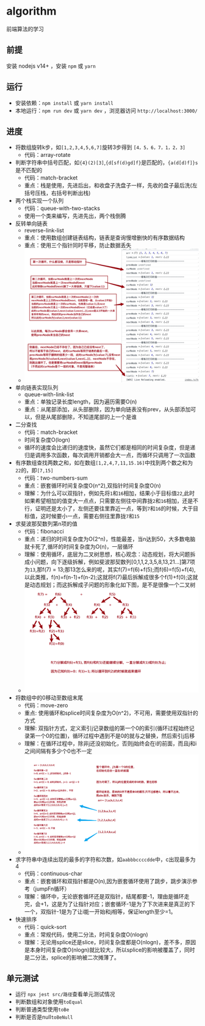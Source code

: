 # algorithm
前端算法的学习

## 前提
安装 nodejs v14+ ，安装 `npm` 或 `yarn`
## 运行
* 安装依赖：`npm install` 或 `yarn install`
* 本地运行：`npm run dev` 或 `yarn dev` ，浏览器访问 `http://localhost:3000/`

## 进度
* 将数组旋转k步，如`[1,2,3,4,5,6,7]`旋转3步得到 `[4，5，6，7，1，2，3]`
    * 代码：array-rotate
* 判断字符串中括号匹配，如`{4}(2)[3]`,`{d[sf(d)gd]f}`是匹配的，`{a(d[d)f]}s`是不匹配的
    * 代码：match-bracket
    * 重点：栈是使用，先进后出，和收盘子洗盘子一样，先收的盘子最后洗(左括号压栈，右括号判断出栈)
* 两个栈实现一个队列
    * 代码：queue-with-two-stacks
    * 使用一个类来编写，先进先出，两个栈倒腾
* 反转单向链表
    * reverse-link-list
    * 重点：使用数组创建链表结构，链表是查询慢增删快的有序数据结构
    * 重点：使用三个指针同时平移，防止数据丢失
    * ![指针的解释](https://raw.githubusercontent.com/santa945/algorithm/master/src/img/reverseLinkList.png)
* 单向链表实现队列
    * queue-with-link-list
    * 重点：单独记录长度length，因为遍历需要O(n)
    * 重点：从尾部添加，从头部删除，因为单向链表没有prev，从头部添加可以，但是从尾部删除，不知道尾部的上一个是谁
* 二分查找
    * 代码：match-bracket
    * 时间复杂度O(logn)
    * 循环的速度会比递归的速度快，虽然它们都是相同的时间复杂度，但是递归是调用多次函数，每次调用开销都会大一点，而循环只调用了一次函数
* 有序数组查找两数之和，如在数组`[1,2,4,7,11,15.16]`中找到两个数之和为 `22`的，即`[7,15]`
    * 代码：two-numbers-sum
    * 重点：嵌套循环时间复杂度O(n^2),双指针时间复杂度O(n)
    * 理解：为什么可以双指针，例如先将`1`和`16`相加，结果小于目标值`22`,此时如果希望相加的值变大一点点，只需要左侧往中间靠拢`2`和`16`相加，还是不行，证明还是太小了，左侧还要往里靠近一点，等到`7`和`16`的时候，大于目标值，这时候要小一点，需要右侧往里靠拢`7`和`15`
* 求斐波那契数列第n项的值
    * 代码：fibonacci
    * 重点：递归的时间复杂度为O(2^n)，性能最差，当n达到50，大多数电脑就卡死了,循环的时间复杂度为O(n)，一层循环
    * 理解：使用循环，底层为二叉树思想，核心观念：动态规划，将大问题拆成小问题，向下逐级拆解，例如斐波那契数列[0,1,1,2,3,5,8,13,21...]第7项为`13`,那f(7) = 13;那13怎么来的呢，其实f(7)=f(6)+f(5);而f(6)=f(5)+f(4),以此类推，f(n)=f(n-1)+f(n-2);这就将f(7)最后拆解成很多个f(1)+f(0);这就是动态规划；而这拆解成子问题的形象化如下图，是不是很像一个二叉树
    *  ![动态规划斐波那契数列](https://raw.githubusercontent.com/santa945/algorithm/master/src/img/fibonacci.png)
* 将数组中的0移动至数组末尾
    * 代码：move-zero
    * 重点: 使用循环和splice时间复杂度为O(n^2)，不可用，需要使用双指针的方式
    * 理解: 双指针方式，定义索引j记录数组的第一个0的索引(循环过程始终记录第一个0的位置)，循环过程中遇到不是0的就与之替换，然后索引j后移
    * 理解：在循环过程中，除非j还没初始化，否则j始终会在i的前面，而且j和i之间间隔有多少个0也不一定
    * ![双指针演示图](https://raw.githubusercontent.com/santa945/algorithm/master/src/img/move-zero.png)
* 求字符串中连续出现的最多的字符和次数，如`aabbbccccdde`中，c出现最多为4
    * 代码：continuous-char
    * 重点：嵌套循环和双指针都是O(n),因为嵌套循环使用了跳步，跳步演示参考（jumpFn循环）
    * 理解：循环中，无论嵌套循环还是双指针，结尾都要-1，理由是循环走完，会+1，这是为了让指针对应；嵌套循环-1是为了下次进来是真正的下一个，双指针-1是为了让i能一开始和j相等，保证length至少=1。
* 快速排序
    * 代码：quick-sort
    * 重点：常规代码，使用二分法，时间复杂度O(nlogn)
    * 理解：无论用splice还是slice，时间复杂度都是O(nlogn)，差不多，原因是本身时间复杂度O(nlogn)就比较大，所以splice的影响被覆盖了，同时是二分法，splice的影响被二次摊薄了。
## 单元测试
* 运行 `npx jest src/路径`查看单元测试情况
* 判断数组和对象使用`toEqual`
* 判断普通类型使用`toBe`
* 判断是否是null`toBeNull`